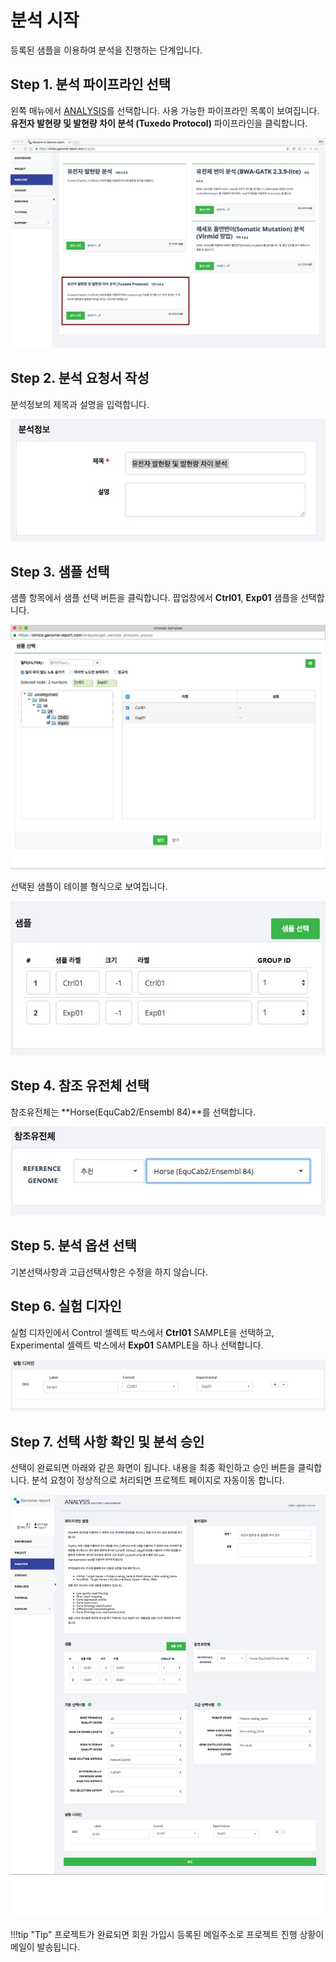 # 분석 시작 

등록된 샘플을 이용하여 분석을 진행하는 단계입니다.


## Step 1. 분석 파이프라인 선택

왼쪽 매뉴에서 <a href="https://omics.genome-report.com/analysis" target="_blank"> ANALYSIS</a>를 선택합니다. 사용 가능한 파이프라인 목록이 보여집니다.  **유전자 발현량 및 발현량 차이 분석 (Tuxedo Protocol)** 파이프라인을 클릭합니다.

![화면](https://github.com/genomereport/gimanual/raw/master/docs/images/analysis_pipeline.jpg)


## Step 2. 분석 요청서 작성

분석정보의 제목과 설명을 입력합니다.

![화면](https://github.com/genomereport/gimanual/raw/master/docs/images/pipeline_title.jpg)


## Step 3. 샘플 선택

샘플 항목에서 샘플 선택 버튼을 클릭합니다. 팝업창에서  **Ctrl01**, **Exp01** 샘플을 선택합니다.

![화면](https://github.com/genomereport/gimanual/raw/master/docs/images/pipeline_sample_choose.jpg)


선택된 샘플이 테이블 형식으로 보여집니다.

  ![화면](https://github.com/genomereport/gimanual/raw/master/docs/images/analysis_sample.jpg)


## Step 4. 참조 유전체 선택

참조유전체는 **Horse(EquCab2/Ensembl 84)**를 선택합니다.

![화면](https://github.com/genomereport/gimanual/raw/master/docs/images/pipeline_reference.jpg)


## Step 5. 분석 옵션 선택

기본선택사항과 고급선택사항은 수정을 하지 않습니다.


## Step 6. 실험 디자인

실험 디자인에서 Control 셀렉트 박스에서 **Ctrl01** SAMPLE을 선택하고,  Experimental 셀렉트 박스에서 **Exp01** SAMPLE을 하나 선택합니다.

![화면](https://github.com/genomereport/gimanual/raw/master/docs/images/pipeline_design.jpg)


## Step 7. 선택 사항 확인 및 분석 승인

선택이 완료되면 아래와 같은 화면이 됩니다. 내용을 최종 확인하고 승인 버튼을 클릭합니다. 분석 요청이 정상적으로 처리되면 프로젝트 페이지로 자동이동 합니다.

![화면](https://github.com/genomereport/gimanual/raw/master/docs/images/analysis_full_screen.png)


!!!tip "Tip"
    프로젝트가 완료되면 회원 가입시 등록된 메일주소로 프로젝트 진행 상황이 메일이 발송됩니다.


